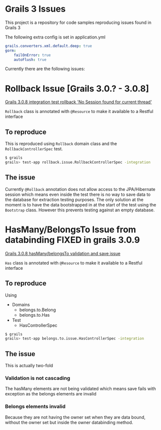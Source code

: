 # Grails 3 Issues

This project is a repository for code samples reproducing issues found in Grails 3

The following extra config is set in application.yml
```yml
grails.converters.xml.default.deep: true
gorm:
    failOnError: true
    autoFlush: true
```

Currently there are the following issues:

# Rollback Issue [Grails 3.0.? - 3.0.8]

[Grails 3.0.8 integration test rollback 'No Session found for current thread'](https://github.com/grails/grails-core/issues/9304)

`Rollback` class is annotated with `@Resource` to make it available to a Restful interface

## To reproduce

This is reproduced using `Rollback` domain class and the `RollbackControllerSpec` test.

```bash
$ grails
grails> test-app rollback.issue.RollbackControllerSpec -integration
```

## The issue

Currently `@Rollback` annotation does not allow access to the JPA/Hibernate session which means even inside the test there is no way to save data to the database for extraction testing purposes.
The only solution at the moment is to have the data bootstrapped in at the start of the test using the `Bootstrap` class. However this prevents testing against an empty database.

# HasMany/BelongsTo Issue from databinding **FIXED in grails 3.0.9**

[Grails 3.0.8 hasMany/belongsTo validation and save issue](https://github.com/grails/grails-core/issues/9308)

`Has` class is annotated with `@Resource` to make it available to a Restful interface

## To reproduce

Using

* Domains
  * belongs.to.Belong
  * belongs.to.Has
* Test
  * HasControllerSpec

```bash
$ grails
grails> test-app belongs.to.issue.HasControllerSpec -integration
```

## The issue

This is actually two-fold

### Validation is not cascading
The hasMany elements are not being validated which means save fails with exception as the belongs elements are invalid

### Belongs elements invalid
Because they are not having the owner set when they are data bound, without the owner set but inside the owner databinding method.
